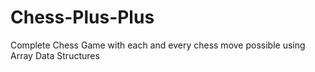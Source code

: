 # Chess-Plus-Plus
Complete Chess Game with each and every chess move possible using Array Data Structures
